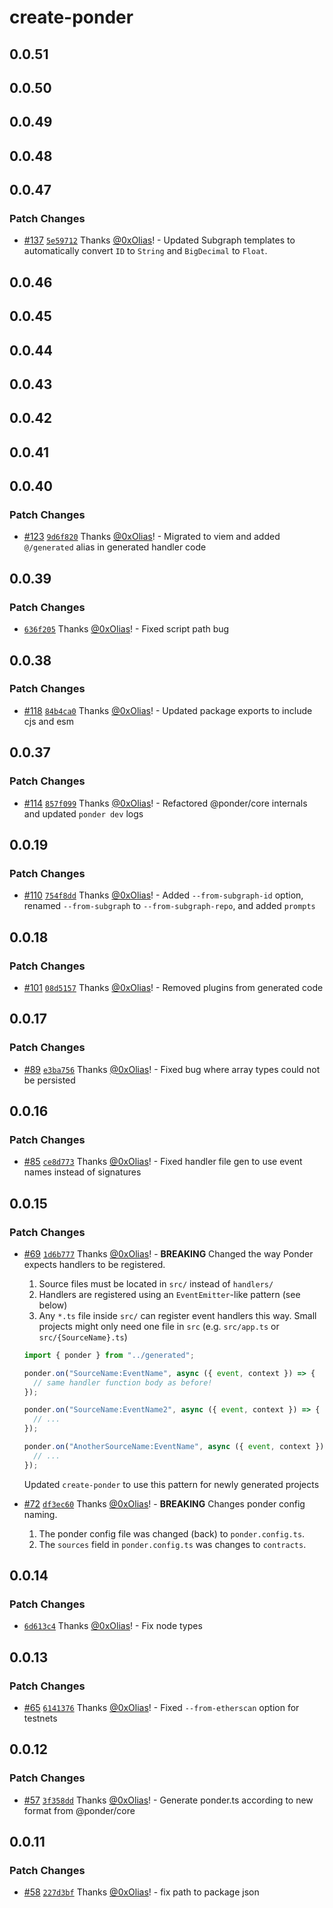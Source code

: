 # create-ponder

## 0.0.51

## 0.0.50

## 0.0.49

## 0.0.48

## 0.0.47

### Patch Changes

- [#137](https://github.com/0xOlias/ponder/pull/137) [`5e59712`](https://github.com/0xOlias/ponder/commit/5e59712b50fc2e535ac83ad9acc24df2e305222d) Thanks [@0xOlias](https://github.com/0xOlias)! - Updated Subgraph templates to automatically convert `ID` to `String` and `BigDecimal` to `Float`.

## 0.0.46

## 0.0.45

## 0.0.44

## 0.0.43

## 0.0.42

## 0.0.41

## 0.0.40

### Patch Changes

- [#123](https://github.com/0xOlias/ponder/pull/123) [`9d6f820`](https://github.com/0xOlias/ponder/commit/9d6f820e9d0d1815aa6ebf7b001c0a3139c58f7c) Thanks [@0xOlias](https://github.com/0xOlias)! - Migrated to viem and added `@/generated` alias in generated handler code

## 0.0.39

### Patch Changes

- [`636f205`](https://github.com/0xOlias/ponder/commit/636f2051f6e1591fb14158d7b46d063343aa6e5e) Thanks [@0xOlias](https://github.com/0xOlias)! - Fixed script path bug

## 0.0.38

### Patch Changes

- [#118](https://github.com/0xOlias/ponder/pull/118) [`84b4ca0`](https://github.com/0xOlias/ponder/commit/84b4ca0b7e3b4e73ff6daa8c317b48a22b4ca652) Thanks [@0xOlias](https://github.com/0xOlias)! - Updated package exports to include cjs and esm

## 0.0.37

### Patch Changes

- [#114](https://github.com/0xOlias/ponder/pull/114) [`857f099`](https://github.com/0xOlias/ponder/commit/857f0997263e9c816bc6ad2695d9a03bcf269672) Thanks [@0xOlias](https://github.com/0xOlias)! - Refactored @ponder/core internals and updated `ponder dev` logs

## 0.0.19

### Patch Changes

- [#110](https://github.com/0xOlias/ponder/pull/110) [`754f8dd`](https://github.com/0xOlias/ponder/commit/754f8dd019039dfe306a2b3796621089de5d39c7) Thanks [@0xOlias](https://github.com/0xOlias)! - Added `--from-subgraph-id` option, renamed `--from-subgraph` to `--from-subgraph-repo`, and added `prompts`

## 0.0.18

### Patch Changes

- [#101](https://github.com/0xOlias/ponder/pull/101) [`08d5157`](https://github.com/0xOlias/ponder/commit/08d515796b8a737a9f5c4210aefcc89e879a8a7e) Thanks [@0xOlias](https://github.com/0xOlias)! - Removed plugins from generated code

## 0.0.17

### Patch Changes

- [#89](https://github.com/0xOlias/ponder/pull/89) [`e3ba756`](https://github.com/0xOlias/ponder/commit/e3ba756eed30aa7c4427d2ff6b22b5f07152bcc3) Thanks [@0xOlias](https://github.com/0xOlias)! - Fixed bug where array types could not be persisted

## 0.0.16

### Patch Changes

- [#85](https://github.com/0xOlias/ponder/pull/85) [`ce8d773`](https://github.com/0xOlias/ponder/commit/ce8d773e5a6fff665cdea2f3936d7b0e9df6c128) Thanks [@0xOlias](https://github.com/0xOlias)! - Fixed handler file gen to use event names instead of signatures

## 0.0.15

### Patch Changes

- [#69](https://github.com/0xOlias/ponder/pull/69) [`1d6b777`](https://github.com/0xOlias/ponder/commit/1d6b77778d4004946ca4aafcdbac1aff1f6453a0) Thanks [@0xOlias](https://github.com/0xOlias)! - **BREAKING** Changed the way Ponder expects handlers to be registered.

  1. Source files must be located in `src/` instead of `handlers/`
  2. Handlers are registered using an `EventEmitter`-like pattern (see below)
  3. Any `*.ts` file inside `src/` can register event handlers this way. Small projects might only need one file in `src` (e.g. `src/app.ts` or `src/{SourceName}.ts`)

  ```ts
  import { ponder } from "../generated";

  ponder.on("SourceName:EventName", async ({ event, context }) => {
    // same handler function body as before!
  });

  ponder.on("SourceName:EventName2", async ({ event, context }) => {
    // ...
  });

  ponder.on("AnotherSourceName:EventName", async ({ event, context }) => {
    // ...
  });
  ```

  Updated `create-ponder` to use this pattern for newly generated projects

- [#72](https://github.com/0xOlias/ponder/pull/72) [`df3ec60`](https://github.com/0xOlias/ponder/commit/df3ec601852556be788335c016c99710c4277487) Thanks [@0xOlias](https://github.com/0xOlias)! - **BREAKING** Changes ponder config naming.

  1. The ponder config file was changed (back) to `ponder.config.ts`.
  2. The `sources` field in `ponder.config.ts` was changes to `contracts`.

## 0.0.14

### Patch Changes

- [`6d613c4`](https://github.com/0xOlias/ponder/commit/6d613c4ad5d88e0e358499125115e4b90a32a58a) Thanks [@0xOlias](https://github.com/0xOlias)! - Fix node types

## 0.0.13

### Patch Changes

- [#65](https://github.com/0xOlias/ponder/pull/65) [`6141376`](https://github.com/0xOlias/ponder/commit/61413763a2660eb240bd50e8d4e0044906fafa98) Thanks [@0xOlias](https://github.com/0xOlias)! - Fixed `--from-etherscan` option for testnets

## 0.0.12

### Patch Changes

- [#57](https://github.com/0xOlias/ponder/pull/57) [`3f358dd`](https://github.com/0xOlias/ponder/commit/3f358dddbcb4c0f7dfe427a9db847bd2388be019) Thanks [@0xOlias](https://github.com/0xOlias)! - Generate ponder.ts according to new format from @ponder/core

## 0.0.11

### Patch Changes

- [#58](https://github.com/0xOlias/ponder/pull/58) [`227d3bf`](https://github.com/0xOlias/ponder/commit/227d3bf2c1cb64af0ae55f206e932b350965fff9) Thanks [@0xOlias](https://github.com/0xOlias)! - fix path to package json
